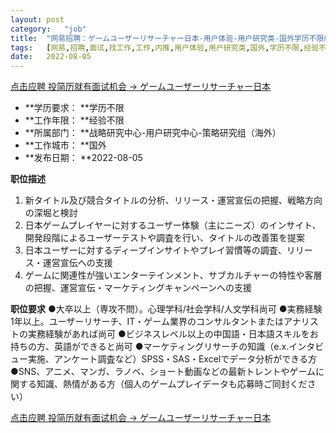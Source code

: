 ```yaml
---
layout:	post
category:	"job"
title:	"网易招聘：ゲームユーザーリサーチャー日本-用户体验-用户研究类-国外学历不限经验不限"
tags:	[网易,招聘,面试,找工作,工作,内推,用户体验,用户研究类,国外,学历不限,经验不限]
date:	2022-08-05
---
```


[点击应聘 投简历就有面试机会 -> ゲームユーザーリサーチャー日本](http://mobile.bole.netease.com/bole/boleDetail?id=38251&employeeId=346f03c3cda5f04c&key=all)



- **学历要求： **学历不限
- **工作年限： **经验不限
- **所属部门： **战略研究中心-用户研究中心-策略研究组（海外）
- **工作城市： **国外
- **发布日期： **2022-08-05



**职位描述**
1. 新タイトル及び競合タイトルの分析、リリース・運営宣伝の把握、戦略方向の深堀と検討
2. 日本ゲームプレイヤーに対するユーザー体験（主にニーズ）のインサイト、開発段階によるユーザーテストや調査を行い、タイトルの改善策を提案
3. 日本ユーザーに対するディープインサイトやプレイ習慣等の調査、リリース・運営宣伝への支援
4. ゲームに関連性が強いエンターテインメント、サブカルチャーの特性や客層の把握、運営宣伝・マーケティングキャンペーンへの支援



**职位要求**
●大卒以上（専攻不問）。心理学科/社会学科/人文学科尚可
●実務経験1年以上。ユーザーリサーチ、IT・ゲーム業界のコンサルタントまたはアナリストの実務経験があれば尚可
●ビジネスレベル以上の中国語・日本語スキルをお持ちの方、英語ができると尚可
●マーケティングリサーチの知識（e.x.インタビュー実施、アンケート調査など）SPSS・SAS・Excelでデータ分析ができる方
●SNS、アニメ、マンガ、ラノベ、ショート動画などの最新トレントやゲームに関する知識、熱情がある方（個人のゲームプレイデータも応募時ご同封ください）



[点击应聘 投简历就有面试机会 -> ゲームユーザーリサーチャー日本](http://mobile.bole.netease.com/bole/boleDetail?id=38251&employeeId=346f03c3cda5f04c&key=all)